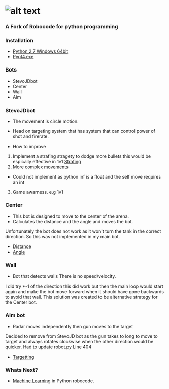 ![alt text](https://github.com/turkishviking/Python-Robocode/blob/master/Python-Robocode/robotImages/robotTitre.png?raw=true "Python-Robocode")
===============
 


### A Fork of Robocode for python programming


### Installation
* [Python 2.7 Windows 64bit](https://www.python.org/ftp/python/2.7.16/python2716.chm)
* [Pyqt4.exe](https://netcologne.dl.sourceforge.net/project/pyqt/PyQt4/PyQt-4.11.4/PyQt4-4.11.4-gpl-Py2.7-Qt4.8.7-x64.exe)
 

### Bots
 - StevoJDbot
 - Center
 - Wall
 - Aim


### StevoJDbot
 - The movement is circle motion.
 - Head on targeting system that has system that can control power of shot and firerate.
 
 - How to improve
 1. Implement a strafing stragety to dodge more bullets this would be espically effective in 1v1 [Strafing](http://mark.random-article.com/weber/java/robocode/lesson5.html)
 2. More complex [movements](http://www.robowiki.net/wiki/Anti-Gravity_Tutorial)
 - Could not implement as python inf is a float and the self move requires an int 
 3. Game awarness. e.g 1v1 
 
 
 
 
### Center
 - This bot is designed to move to the center of the arena.
 - Calculates the distance and the angle and moves the bot.
 
Unfortunately the bot does not work as it won't turn the tank in the correct direction. So this was not implemented in my main bot.

- [Distance](https://stackoverflow.com/questions/5228383/how-do-i-find-the-distance-between-two-points)
- [Angle](https://stackoverflow.com/questions/21483999/using-atan2-to-find-angle-between-two-vectors#21484228)

 

### Wall
 - Bot that detects walls 
 There is no speed/velocity. 
 
 I did try *-1 of the direction this did work but then the main loop would start again and make the bot move forward when it should have gone backwards to avoid that wall.
 This solution was created to be alternative strategy for the Center bot.  
 
### Aim bot
 - Radar moves independently then gun moves to the target
 
 Decided to remove from StevoJD bot as the gun takes to long to move to target and always rotates clockwise when the other direction would be quicker. Had to update robot.py Line 404
- [Targetting](http://robowiki.net/wiki/Head-On_Targeting)

### Whats Next?

- [Machine Learning](http://www.dinbedstemedarbejder.dk/Dat3.pdf) in Python robocode.
